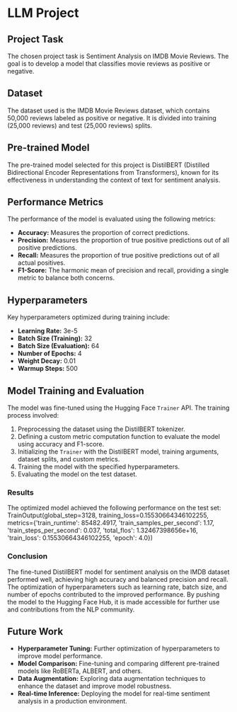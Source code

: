# LLM Project

## Project Task
The chosen project task is Sentiment Analysis on IMDB Movie Reviews. The goal is to develop a model that classifies movie reviews as positive or negative.

## Dataset
The dataset used is the IMDB Movie Reviews dataset, which contains 50,000 reviews labeled as positive or negative. It is divided into training (25,000 reviews) and test (25,000 reviews) splits.

## Pre-trained Model
The pre-trained model selected for this project is DistilBERT (Distilled Bidirectional Encoder Representations from Transformers), known for its effectiveness in understanding the context of text for sentiment analysis.

## Performance Metrics
The performance of the model is evaluated using the following metrics:
- **Accuracy:** Measures the proportion of correct predictions.
- **Precision:** Measures the proportion of true positive predictions out of all positive predictions.
- **Recall:** Measures the proportion of true positive predictions out of all actual positives.
- **F1-Score:** The harmonic mean of precision and recall, providing a single metric to balance both concerns.

## Hyperparameters
Key hyperparameters optimized during training include:
- **Learning Rate:** 3e-5
- **Batch Size (Training):** 32
- **Batch Size (Evaluation):** 64
- **Number of Epochs:** 4
- **Weight Decay:** 0.01
- **Warmup Steps:** 500

## Model Training and Evaluation
The model was fine-tuned using the Hugging Face `Trainer` API. The training process involved:
1. Preprocessing the dataset using the DistilBERT tokenizer.
2. Defining a custom metric computation function to evaluate the model using accuracy and F1-score.
3. Initializing the `Trainer` with the DistilBERT model, training arguments, dataset splits, and custom metrics.
4. Training the model with the specified hyperparameters.
5. Evaluating the model on the test dataset.

### Results
The optimized model achieved the following performance on the test set:
TrainOutput(global_step=3128, training_loss=0.15530664346102255, metrics={'train_runtime': 85482.4917, 'train_samples_per_second': 1.17, 'train_steps_per_second': 0.037, 'total_flos': 1.32467398656e+16, 'train_loss': 0.15530664346102255, 'epoch': 4.0})

### Conclusion
The fine-tuned DistilBERT model for sentiment analysis on the IMDB dataset performed well, achieving high accuracy and balanced precision and recall. The optimization of hyperparameters such as learning rate, batch size, and number of epochs contributed to the improved performance. By pushing the model to the Hugging Face Hub, it is made accessible for further use and contributions from the NLP community.

## Future Work
- **Hyperparameter Tuning:** Further optimization of hyperparameters to improve model performance.
- **Model Comparison:** Fine-tuning and comparing different pre-trained models like RoBERTa, ALBERT, and others.
- **Data Augmentation:** Exploring data augmentation techniques to enhance the dataset and improve model robustness.
- **Real-time Inference:** Deploying the model for real-time sentiment analysis in a production environment.